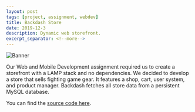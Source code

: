 ```yaml
---
layout: post
tags: [project, assignment, webdev]
title: Backdash Store
date: 2019-12-3
description: Dynamic web storefront.
excerpt_separator: <!--more-->
---
```


![Banner](https://i.imgur.com/8dUxa2l.jpg)

Our Web and Mobile Development assignment required us to
create a storefront with a LAMP stack and no dependencies.
We decided to develop a store that sells fighting game gear.
It features a shop, cart, user system, and product manager.
Backdash fetches all store data from a persistent MySQL database.

You can find the [source code here](https://github.com/opeik/backdash-store).
